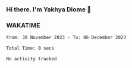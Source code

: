### Hi there. I'm Yakhya Diome 👋

### WAKATIME
<!--START_SECTION:waka-->

```txt
From: 30 November 2023 - To: 06 December 2023

Total Time: 0 secs

No activity tracked
```

<!--END_SECTION:waka-->
